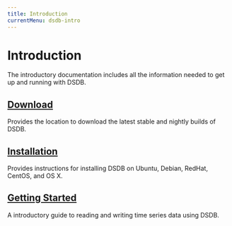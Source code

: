 ```yaml
---
title: Introduction
currentMenu: dsdb-intro
---
```


# Introduction

The introductory documentation includes all the information needed to get up and running with DSDB.

## [Download](https://dasudian.com/downloads/#dsdb)

Provides the location to download the latest stable and nightly builds of DSDB.

## [Installation](/dsdb/introduction/installation.md)

Provides instructions for installing DSDB on Ubuntu, Debian, RedHat, CentOS, and OS X.

## [Getting Started](/dsdb/introduction/getting_started.md)

A introductory guide to reading and writing time series data using DSDB.
